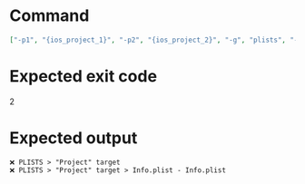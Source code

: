 # Command
```json
["-p1", "{ios_project_1}", "-p2", "{ios_project_2}", "-g", "plists", "-t", "Project", "-f", "console"]
```

# Expected exit code
2

# Expected output
```
❌ PLISTS > "Project" target
❌ PLISTS > "Project" target > Info.plist - Info.plist


```
